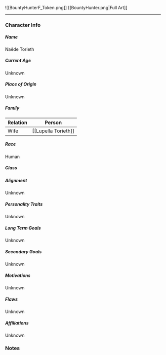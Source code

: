 ![[BountyHunterF_Token.png]]
[[BountyHunter.png|Full Art]]

---
### Character Info

##### Name 
Naêde Torieth
##### Current Age
Unknown
##### Place of Origin
Unknown
##### Family
| Relation | Person |
| ---- | ---- |
| Wife | [[Lupella Torieth]] |

##### Race
Human 
##### Class

##### Alignment
Unknown
##### Personality Traits
Unknown
##### Long Term Goals
Unknown
##### Secondary Goals
Unknown
##### Motivations
Unknown
##### Flaws
Unknown

##### Affiliations
Unknown
### Notes
